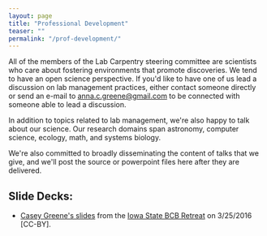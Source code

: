 ```yaml
---
layout: page
title: "Professional Development"
teaser: ""
permalink: "/prof-development/"
---
```


All of the members of the Lab Carpentry steering committee are scientists who care about fostering environments that promote discoveries. We tend to have an open science perspective. If you'd like to have one of us lead a discussion on lab management practices, either contact someone directly or send an e-mail to anna.c.greene@gmail.com to be connected with someone able to lead a discussion.

In addition to topics related to lab management, we're also happy to talk about our science. Our research domains span astronomy, computer science, ecology, math, and systems biology.

We're also committed to broadly disseminating the content of talks that we give, and we'll post the source or powerpoint files here after they are delivered.

Slide Decks:
------------

* [Casey Greene's slides](/assets/presentations/CaseyGreene-IowaState-BCB2016.pptx) from the [Iowa State BCB Retreat](http://www.bcb.iastate.edu/bcb-symposium) on 3/25/2016 [CC-BY].
